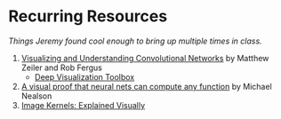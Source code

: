 # Recurring Resources
_Things Jeremy found cool enough to bring up multiple times in class._

1. [Visualizing and Understanding Convolutional Networks](https://www.cs.nyu.edu/~fergus/papers/zeilerECCV2014.pdf) by Matthew Zeiler and Rob Fergus
    - [Deep Visualization Toolbox](http://yosinski.com/deepvis#toolbox)
3. [A visual proof that neural nets can compute any function](http://neuralnetworksanddeeplearning.com/chap4.html) by Michael Nealson
4. [Image Kernels: Explained Visually](http://setosa.io/ev/image-kernels/)
